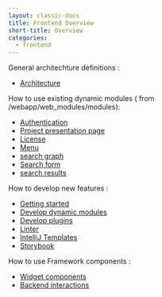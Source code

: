 ```yaml
---
layout: classic-docs
title: Frontend Overview
short-title: Overview
categories:
  - frontend
---
```



 General architechture definitions : 
  - [Architecture](/frontend/arch/)
  
 How to use existing dynamic modules ( from /webapp/web_modules/modules):
  - [Authentication](/frontend/modules/authentication/)
  - [Project presentation page](/frontend/modules/about-project-page/)
  - [License](/frontend/modules/licenses/)
  - [Menu](/frontend/modules/menu/)
  - [search graph](/frontend/modules/search-graph/)  
  - [Search form](/frontend/modules/search-form/)
  - [search results](/frontend/modules/search-results/)
  
 How to develop new features : 
  - [Getting started](/frontend/setup/)
  - [Develop dynamic modules](/frontend/modules/dynamic-modules/)
  - [Develop plugins](/frontend/plugins/index/)
  - [Linter](/frontend/lint/eslint-config-es6-rules/)
  - [IntelliJ Templates](/frontend/ide/intelliJ-templates/)
  - [Storybook](/frontend/storybook/storybook/)

 How to use Framework components : 
  - [Widget components](/frontend/components/components/)
  - [Backend interactions](/frontend/components/clients/)